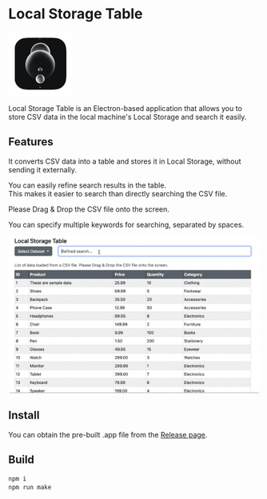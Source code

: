 # Local Storage Table

<div align="left">
  <img src="static/icon.iconset/icon_128x128.png">
</div>

Local Storage Table is an Electron-based application that allows you to store CSV data in the local machine's Local Storage and search it easily.

##  Features
It converts CSV data into a table and stores it in Local Storage, without sending it externally.

You can easily refine search results in the table.  
This makes it easier to search than directly searching the CSV file.

Please Drag & Drop the CSV file onto the screen.

You can specify multiple keywords for searching, separated by spaces.

<div align="center">
  <img src="static/local-storage-table-image.gif">
</div>

## Install

You can obtain the pre-built .app file from the [Release page](https://github.com/knziiy/LocalStorageTable/releases). 


## Build

```bash
npm i
npm run make
```

